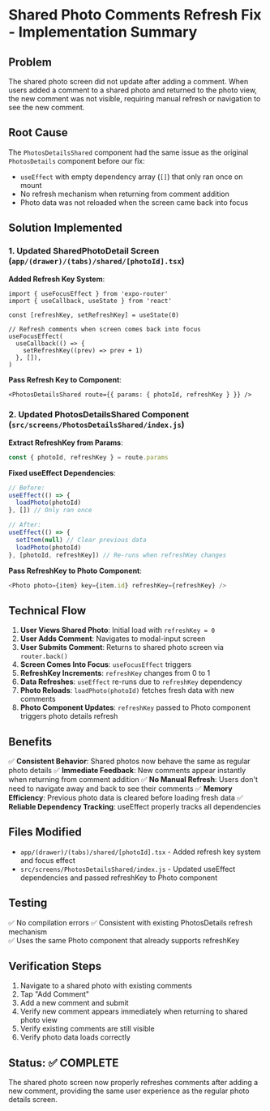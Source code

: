 # Shared Photo Comments Refresh Fix - Implementation Summary

## Problem

The shared photo screen did not update after adding a comment. When users added a comment to a shared photo and returned to the photo view, the new comment was not visible, requiring manual refresh or navigation to see the new comment.

## Root Cause

The `PhotosDetailsShared` component had the same issue as the original `PhotosDetails` component before our fix:

- `useEffect` with empty dependency array (`[]`) that only ran once on mount
- No refresh mechanism when returning from comment addition
- Photo data was not reloaded when the screen came back into focus

## Solution Implemented

### 1. Updated SharedPhotoDetail Screen (`app/(drawer)/(tabs)/shared/[photoId].tsx`)

**Added Refresh Key System**:

```tsx
import { useFocusEffect } from 'expo-router'
import { useCallback, useState } from 'react'

const [refreshKey, setRefreshKey] = useState(0)

// Refresh comments when screen comes back into focus
useFocusEffect(
  useCallback(() => {
    setRefreshKey((prev) => prev + 1)
  }, []),
)
```

**Pass Refresh Key to Component**:

```tsx
<PhotosDetailsShared route={{ params: { photoId, refreshKey } }} />
```

### 2. Updated PhotosDetailsShared Component (`src/screens/PhotosDetailsShared/index.js`)

**Extract RefreshKey from Params**:

```javascript
const { photoId, refreshKey } = route.params
```

**Fixed useEffect Dependencies**:

```javascript
// Before:
useEffect(() => {
  loadPhoto(photoId)
}, []) // Only ran once

// After:
useEffect(() => {
  setItem(null) // Clear previous data
  loadPhoto(photoId)
}, [photoId, refreshKey]) // Re-runs when refreshKey changes
```

**Pass RefreshKey to Photo Component**:

```javascript
<Photo photo={item} key={item.id} refreshKey={refreshKey} />
```

## Technical Flow

1. **User Views Shared Photo**: Initial load with `refreshKey = 0`
2. **User Adds Comment**: Navigates to modal-input screen
3. **User Submits Comment**: Returns to shared photo screen via `router.back()`
4. **Screen Comes Into Focus**: `useFocusEffect` triggers
5. **RefreshKey Increments**: `refreshKey` changes from 0 to 1
6. **Data Refreshes**: `useEffect` re-runs due to `refreshKey` dependency
7. **Photo Reloads**: `loadPhoto(photoId)` fetches fresh data with new comments
8. **Photo Component Updates**: `refreshKey` passed to Photo component triggers photo details refresh

## Benefits

✅ **Consistent Behavior**: Shared photos now behave the same as regular photo details
✅ **Immediate Feedback**: New comments appear instantly when returning from comment addition
✅ **No Manual Refresh**: Users don't need to navigate away and back to see their comments
✅ **Memory Efficiency**: Previous photo data is cleared before loading fresh data
✅ **Reliable Dependency Tracking**: useEffect properly tracks all dependencies

## Files Modified

- `app/(drawer)/(tabs)/shared/[photoId].tsx` - Added refresh key system and focus effect
- `src/screens/PhotosDetailsShared/index.js` - Updated useEffect dependencies and passed refreshKey to Photo component

## Testing

✅ No compilation errors
✅ Consistent with existing PhotosDetails refresh mechanism  
✅ Uses the same Photo component that already supports refreshKey

## Verification Steps

1. Navigate to a shared photo with existing comments
2. Tap "Add Comment"
3. Add a new comment and submit
4. Verify new comment appears immediately when returning to shared photo view
5. Verify existing comments are still visible
6. Verify photo data loads correctly

## Status: ✅ COMPLETE

The shared photo screen now properly refreshes comments after adding a new comment, providing the same user experience as the regular photo details screen.
